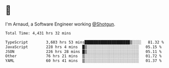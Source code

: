 # 👋

I'm Arnaud, a Software Engineer working [@Shotgun](https://shotgun.live).

<!--START_SECTION:waka-->

```txt
Total Time: 4,431 hrs 32 mins

TypeScript        3,603 hrs 53 mins████████████████████▒░░░░   81.32 %
JavaScript        228 hrs 4 mins  █▒░░░░░░░░░░░░░░░░░░░░░░░   05.15 %
JSON              226 hrs 28 mins █▒░░░░░░░░░░░░░░░░░░░░░░░   05.11 %
Other             76 hrs 21 mins  ▒░░░░░░░░░░░░░░░░░░░░░░░░   01.72 %
YAML              60 hrs 41 mins  ▒░░░░░░░░░░░░░░░░░░░░░░░░   01.37 %
```

<!--END_SECTION:waka-->
